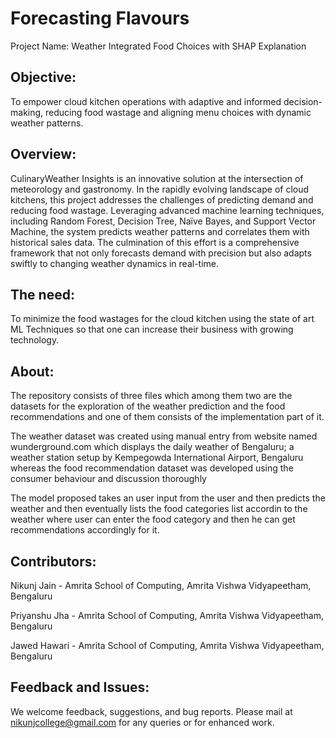 #  Forecasting Flavours

Project Name: Weather Integrated Food Choices with SHAP Explanation

## Objective:
To empower cloud kitchen operations with adaptive and informed decision-making, reducing food wastage and aligning menu choices with dynamic weather patterns.


## Overview:
CulinaryWeather Insights is an innovative solution at the intersection of meteorology and gastronomy. In the rapidly evolving landscape of cloud kitchens, this project addresses the challenges of predicting demand and reducing food wastage. Leveraging advanced machine learning techniques, including Random Forest, Decision Tree, Naïve Bayes, and Support Vector Machine, the system predicts weather patterns and correlates them with historical sales data. The culmination of this effort is a comprehensive framework that not only forecasts demand with precision but also adapts swiftly to changing weather dynamics in real-time.

## The need:
To minimize the food wastages for the cloud kitchen using the state of art ML Techniques so that one can increase their business with growing technology.

## About:
The repository consists of three files which among them two are the datasets for the exploration of the weather prediction and the food recommendations and one of them consists of the implementation part of it.

The weather dataset was created using manual entry from website named wunderground.com which displays the daily weather of Bengaluru; a weather station setup by Kempegowda International Airport, Bengaluru whereas the food recommendation dataset was developed using the consumer behaviour and discussion thoroughly

The model proposed takes an user input from the user and then predicts the weather and then eventually lists the food categories list accordin to the weather where user can enter the food category and then he can get recommendations accordingly for it.

## Contributors:
Nikunj Jain - Amrita School of Computing, Amrita Vishwa Vidyapeetham, Bengaluru

Priyanshu Jha - Amrita School of Computing, Amrita Vishwa Vidyapeetham, Bengaluru

Jawed Hawari - Amrita School of Computing, Amrita Vishwa Vidyapeetham, Bengaluru


## Feedback and Issues:
We welcome feedback, suggestions, and bug reports. Please mail at nikunjcollege@gmail.com for any queries or for enhanced work.
